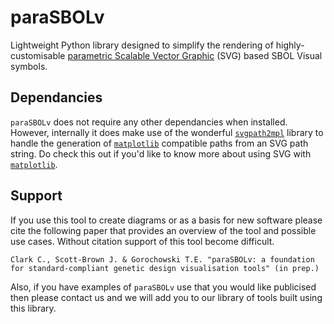 # paraSBOLv

Lightweight Python library designed to simplify the rendering of highly-customisable [parametric Scalable Vector Graphic](http://parametric-svg.js.org) (SVG) based SBOL Visual symbols.

## Dependancies

`paraSBOLv` does not require any other dependancies when installed. However, internally it does make use of the wonderful [`svgpath2mpl`](https://github.com/nvictus/svgpath2mpl) library to handle the generation of [`matplotlib`](https://matplotlib.org) compatible paths from an SVG path string. Do check this out if you'd like to know more about using SVG with [`matplotlib`](https://matplotlib.org).

## Support

If you use this tool to create diagrams or as a basis for new software please cite the following paper that provides an overview of the tool and possible use cases. Without citation support of this tool become difficult.

```
Clark C., Scott-Brown J. & Gorochowski T.E. "paraSBOLv: a foundation for standard-compliant genetic design visualisation tools" (in prep.)
```

Also, if you have examples of `paraSBOLv` use that you would like publicised then please contact us and we will add you to our library of tools built using this library.